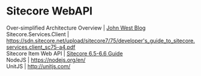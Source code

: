# Sitecore WebAPI

Over-simplified Architecture Overview | [John West Blog](http://www.sitecore.net/learn/blogs/technical-blogs/john-west-sitecore-blog/posts/2013/10/oversimplified-conceptual-architecture-of-the-sitecore-aspnet-cms.aspx)  
Sitecore.Services.Client | https://sdn.sitecore.net/upload/sitecore7/75/developer's_guide_to_sitecore.services.client_sc75-a4.pdf  
Sitecore Item Web API | [Sitecore 6.5-6.6 Guide](https://sdn.sitecore.net/upload/sdn5/modules/sitecore%20item%20web%20api/sitecore_item_web_api_developer_guide_sc65-66-usletter.pdf)  
NodeJS | https://nodejs.org/en/   
UnitJS | http://unitjs.com/  


